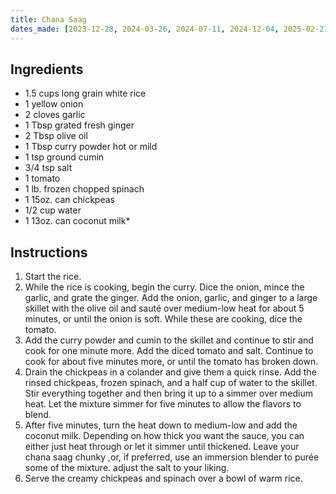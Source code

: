 ```yaml
---
title: Chana Saag
dates_made: [2023-12-28, 2024-03-26, 2024-07-11, 2024-12-04, 2025-02-21, 2025-06-09, 2025-08-17]
---
```


## Ingredients

- 1.5 cups long grain white rice
- 1 yellow onion
- 2 cloves garlic
- 1 Tbsp grated fresh ginger
- 2 Tbsp olive oil
- 1 Tbsp curry powder hot or mild
- 1 tsp ground cumin
- 3/4 tsp salt
- 1 tomato
- 1 lb. frozen chopped spinach
- 1 15oz. can chickpeas
- 1/2 cup water
- 1 13oz. can coconut milk*

## Instructions

1. Start the rice.
2. While the rice is cooking, begin the curry. Dice the onion, mince the garlic, and grate the ginger. Add the onion, garlic, and ginger to a large skillet with the olive oil and sauté over medium-low heat for about 5 minutes, or until the onion is soft. While these are cooking, dice the tomato.
3. Add the curry powder and cumin to the skillet and continue to stir and cook for one minute more. Add the diced tomato and salt. Continue to cook for about five minutes more, or until the tomato has broken down.
4. Drain the chickpeas in a colander and give them a quick rinse. Add the rinsed chickpeas, frozen spinach, and a half cup of water to the skillet. Stir everything together and then bring it up to a simmer over medium heat. Let the mixture simmer for five minutes to allow the flavors to blend.
5. After five minutes, turn the heat down to medium-low and add the coconut milk. Depending on how thick you want the sauce, you can either just heat through or let it simmer until thickened. Leave your chana saag chunky ,or, if preferred, use an immersion blender to purée some of the mixture. adjust the salt to your liking.
6. Serve the creamy chickpeas and spinach over a bowl of warm rice.
